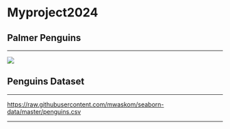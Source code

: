 # Myproject2024

## Palmer Penguins
***

![](https://allisonhorst.github.io/palmerpenguins/reference/figures/lter_penguins.png)

## Penguins Dataset
***

https://raw.githubusercontent.com/mwaskom/seaborn-data/master/penguins.csv
***